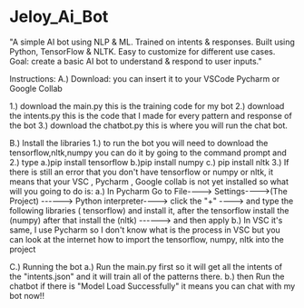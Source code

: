 # Jeloy_Ai_Bot
"A simple AI bot using NLP &amp; ML. Trained on intents &amp; responses. Built using Python, TensorFlow &amp; NLTK. Easy to customize for different use cases. Goal: create a basic AI bot to understand &amp; respond to user inputs."


Instructions:
A.) Download: you can insert it to your VSCode Pycharm or Google Collab

1.) download the main.py this is the training code for my bot
2.) download the intents.py  this is the code that I made for every pattern and response of the bot 
3.) download the chatbot.py this is where you will run the chat bot.



B.) Install the libraries
1.) to run the bot you will need to download the tensorflow,nltk,numpy you can do it by going to the command prompt and 
2.) type 
   a.)pip install tensorflow 
   b.)pip install numpy
   c.) pip install nltk 
3.) If there is still an error that you don't have tensorflow or numpy or nltk, it means that your VSC , Pycharm , Google collab is not yet installed
so what will you going to do is:
   a.) In Pycharm Go to File----> Settings---->(The Project) ------> Python interpreter----> click the "+" ----> and type the following libraries ( tensorflow) and install it, after the tensorflow install the (numpy) after that install the (nltk) ------> and then apply 
   b.) In VSC it's same, I use Pycharm so I don't know what is the process in VSC but you can look at the internet how to import the tensorflow, numpy, nltk into the project
   
  
   
 C.) Running the bot
   a.) Run the main.py first so it will get all the intents of the "intents.json" and it will train all of the patterns there.
   b.) then Run the chatbot if there is "Model Load Successfully" it means you can chat with my bot now!!
   
